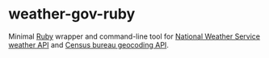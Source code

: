weather-gov-ruby
================

Minimal [Ruby][] wrapper and command-line tool for [National Weather
Service weather API][weather-api] and [Census bureau geocoding
API][census-api].

  [ruby]: https://ruby-lang.org/
  [weather-api]: https://api.weather.gov/
  [census-api]: https://geocoding.geo.census.gov/geocoder/
